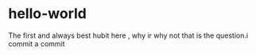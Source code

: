 # hello-world
The first and always best 
hubit here , why ir why not that is the question.i commit a commit 
